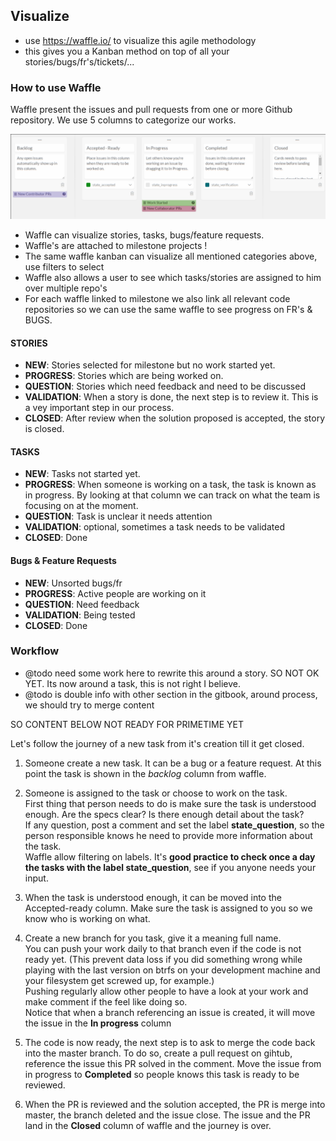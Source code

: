 ## Visualize

- use https://waffle.io/ to visualize this agile methodology 
- this gives you a Kanban method on top of all your stories/bugs/fr's/tickets/...

### How to use Waffle
Waffle present the issues and pull requests from one or more Github repository.
We use 5 columns to categorize our works.  

![waffle columns](2016-04-12_1271x343_scrot.png)

- Waffle can visualize stories, tasks, bugs/feature requests.
- Waffle's are attached to milestone projects !
- The same waffle kanban can visualize all mentioned categories above, use filters to select
- Waffle also allows a user to see which tasks/stories are assigned to him over multiple repo's
- For each waffle linked to milestone we also link all relevant code repositories so we can use the same waffle to see progress on FR's & BUGS.

#### STORIES

- **NEW**: Stories selected for milestone but no work started yet.
- **PROGRESS**: Stories which are being worked on.
- **QUESTION**: Stories which need feedback and need to be discussed
- **VALIDATION**: When a story is done, the next step is to review it. This is a vey important step in our process.
- **CLOSED**: After review when the solution proposed is accepted, the story is closed.


#### TASKS

- **NEW**: Tasks not started yet.
- **PROGRESS**: When someone is working on a task, the task is known as in progress. By looking at that column we can track on what the team is focusing on at the moment.
- **QUESTION**: Task is unclear it needs attention
- **VALIDATION**: optional, sometimes a task needs to be validated
- **CLOSED**: Done

#### Bugs & Feature Requests

- **NEW**: Unsorted bugs/fr
- **PROGRESS**: Active people are working on it
- **QUESTION**: Need feedback
- **VALIDATION**: Being tested
- **CLOSED**: Done


### Workflow

- @todo need some work here to rewrite this around a story. SO NOT OK YET. Its now around a task, this is not right I believe.
- @todo is double info with other section in the gitbook, around process, we should try to merge content

SO CONTENT BELOW NOT READY FOR PRIMETIME YET

Let's follow the journey of a new task from it's creation till it get closed.  
1. Someone create a new task. It can be a bug or a feature request. At this point the task is shown in the *backlog* column from waffle.

2. Someone is assigned to the task or choose to work on the task.  
First thing that person needs to do is make sure the task is understood enough. Are the specs clear? Is there enough detail about the task?  
If any question, post a comment and set the label **state_question**, so the person responsible knows he need to provide more information about the task.  
Waffle allow filtering on labels. It's **good practice to check once a day the tasks with the label state_question**, see if you anyone needs your input.

3. When the task is understood enough, it can be moved into the Accepted-ready column. Make sure the task is assigned to you so we know who is working on what.

4. Create a new branch for you task, give it a meaning full name.  
You can push your work daily to that branch even if the code is not ready yet. (This prevent data loss if you did something wrong while playing with the last version on btrfs on your development machine and your filesystem get screwed up, for example.)  
Pushing regularly allow other people to have a look at your work and make comment if the feel like doing so.  
Notice that when a branch referencing an issue is created, it will move the issue in the **In progress** column

5. The code is now ready, the next step is to ask to merge the code back into the master branch. To do so, create a pull request on gihtub, reference the issue this PR solved in the comment. Move the issue from in progress to **Completed** so people knows this task is ready to be reviewed.

6. When the PR is reviewed and the solution accepted, the PR is merge into master, the branch deleted and the issue close. The issue and the PR land in the **Closed** column of waffle and the journey is over.
